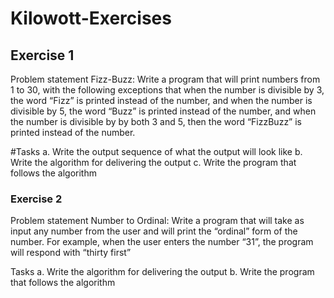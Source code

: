 # Kilowott-Exercises
## Exercise 1 
Problem statement
Fizz-Buzz: Write a program that will print numbers from 1 to 30, with the following
exceptions that when the number is divisible by 3, the word “Fizz” is printed instead
of the number, and when the number is divisible by 5, the word “Buzz” is printed
instead of the number, and when the number is divisible by by both 3 and 5, then the
word “FizzBuzz” is printed instead of the number. 

#Tasks
a. Write the output sequence of what the output will look like
b. Write the algorithm for delivering the output
c. Write the program that follows the algorithm

### Exercise 2 
Problem statement
Number to Ordinal: Write a program that will take as input any number from the
user and will print the “ordinal” form of the number. For example, when the user
enters the number “31”, the program will respond with “thirty first”

Tasks
a. Write the algorithm for delivering the output
b. Write the program that follows the algorithm
